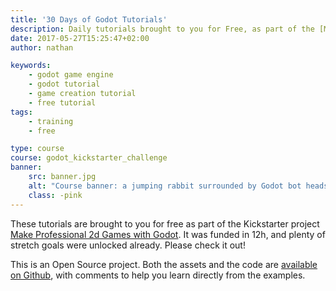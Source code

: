 ```yaml
---
title: '30 Days of Godot Tutorials'
description: Daily tutorials brought to you for Free, as part of the [Make Professional 2d games with Godot](https://gumroad.com/l/godot-tutorial-make-professional-2d-games) Kickstarter campaign
date: 2017-05-27T15:25:47+02:00
author: nathan

keywords:
    - godot game engine
    - godot tutorial
    - game creation tutorial
    - free tutorial
tags:
    - training
    - free

type: course
course: godot_kickstarter_challenge
banner:
    src: banner.jpg
    alt: "Course banner: a jumping rabbit surrounded by Godot bot heads"
    class: -pink
---
```


These tutorials are brought to you for free as part of the Kickstarter project [Make Professional 2d Games with Godot](https://gumroad.com/l/godot-tutorial-make-professional-2d-games). It was funded in 12h, and plenty of stretch goals were unlocked already. Please check it out!

This is an Open Source project. Both the assets and the code are [available on Github](https://github.com/GDquest/Godot-30-days-tutorial-challenge-2017), with comments to help you learn directly from the examples.
